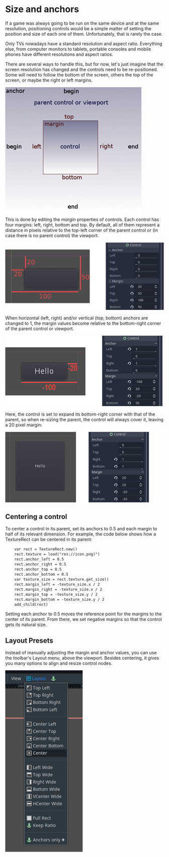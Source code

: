 

# Size and anchors

If a game was always going to be run on the same device and at the same
resolution, positioning controls would be a simple matter of setting the
position and size of each one of them. Unfortunately, that is rarely the
case.

Only TVs nowadays have a standard resolution and aspect ratio.
Everything else, from computer monitors to tablets, portable consoles
and mobile phones have different resolutions and aspect ratios.

There are several ways to handle this, but for now, let's just imagine
that the screen resolution has changed and the controls need to be
re-positioned. Some will need to follow the bottom of the screen, others
the top of the screen, or maybe the right or left margins.

![](img/anchors.png)

This is done by editing the *margin* properties of controls. Each
control has four margins: left, right, bottom and top. By default, all of
them represent a distance in pixels relative to the top-left corner of
the parent control or (in case there is no parent control) the viewport.

![](img/margin.png)

When horizontal (left, right) and/or vertical (top, bottom) anchors are
changed to 1, the margin values become relative to the bottom-right
corner of the parent control or viewport.

![](img/marginend.png)

Here, the control is set to expand its bottom-right corner with that of
the parent, so when re-sizing the parent, the control will always cover
it, leaving a 20 pixel margin:

![](img/marginaround.png)

## Centering a control

To center a control in its parent, set its anchors to 0.5 and each margin
to half of its relevant dimension. For example, the code below shows how
a TextureRect can be centered in its parent:

```
    var rect = TextureRect.new()
    rect.texture = load("res://icon.png)")
    rect.anchor_left = 0.5
    rect.anchor_right = 0.5
    rect.anchor_top = 0.5
    rect.anchor_bottom = 0.5
    var texture_size = rect.texture.get_size()
    rect.margin_left = -texture_size.x / 2
    rect.margin_right = -texture_size.x / 2
    rect.margin_top = -texture_size.y / 2
    rect.margin_bottom = -texture_size.y / 2
    add_child(rect)
```

Setting each anchor to 0.5 moves the reference point for the margins to
the center of its parent. From there, we set negative margins so that
the control gets its natural size.

## Layout Presets

Instead of manually adjusting the margin and anchor values, you can use the
toolbar's Layout menu, above the viewport. Besides centering, it gives you many
options to align and resize control nodes.

![](img/layout_dropdown_menu.png)
